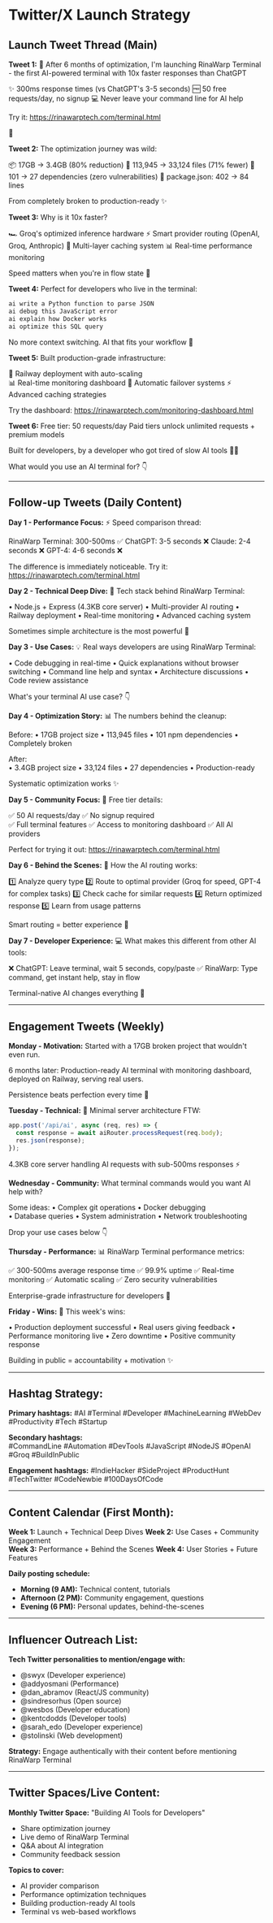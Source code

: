 # Twitter/X Launch Strategy

## **Launch Tweet Thread (Main)**

**Tweet 1:**
🚀 After 6 months of optimization, I'm launching RinaWarp Terminal - the first AI-powered terminal with 10x faster responses than ChatGPT

✨ 300ms response times (vs ChatGPT's 3-5 seconds)
🆓 50 free requests/day, no signup
💻 Never leave your command line for AI help

Try it: https://rinawarptech.com/terminal.html

🧵

**Tweet 2:**
The optimization journey was wild:

📦 17GB → 3.4GB (80% reduction)
📁 113,945 → 33,124 files (71% fewer)
🔧 101 → 27 dependencies (zero vulnerabilities)
📄 package.json: 402 → 84 lines

From completely broken to production-ready ✨

**Tweet 3:**
Why is it 10x faster? 

🏎️ Groq's optimized inference hardware
⚡ Smart provider routing (OpenAI, Groq, Anthropic)
🎯 Multi-layer caching system
📊 Real-time performance monitoring

Speed matters when you're in flow state 🧠

**Tweet 4:**
Perfect for developers who live in the terminal:

```bash
ai write a Python function to parse JSON
ai debug this JavaScript error
ai explain how Docker works
ai optimize this SQL query
```

No more context switching. AI that fits your workflow 🎯

**Tweet 5:**
Built production-grade infrastructure:

🚀 Railway deployment with auto-scaling  
📊 Real-time monitoring dashboard
🔄 Automatic failover systems
⚡ Advanced caching strategies

Try the dashboard: https://rinawarptech.com/monitoring-dashboard.html

**Tweet 6:**
Free tier: 50 requests/day
Paid tiers unlock unlimited requests + premium models

Built for developers, by a developer who got tired of slow AI tools 🤷‍♂️

What would you use an AI terminal for? 👇

---

## **Follow-up Tweets (Daily Content)**

**Day 1 - Performance Focus:**
⚡ Speed comparison thread:

RinaWarp Terminal: 300-500ms ✅
ChatGPT: 3-5 seconds ❌
Claude: 2-4 seconds ❌
GPT-4: 4-6 seconds ❌

The difference is immediately noticeable. Try it: https://rinawarptech.com/terminal.html

**Day 2 - Technical Deep Dive:**
🔧 Tech stack behind RinaWarp Terminal:

• Node.js + Express (4.3KB core server)
• Multi-provider AI routing
• Railway deployment
• Real-time monitoring
• Advanced caching system

Sometimes simple architecture is the most powerful 💪

**Day 3 - Use Cases:**
💡 Real ways developers are using RinaWarp Terminal:

• Code debugging in real-time
• Quick explanations without browser switching
• Command line help and syntax
• Architecture discussions
• Code review assistance

What's your terminal AI use case? 👇

**Day 4 - Optimization Story:**
📊 The numbers behind the cleanup:

Before:
• 17GB project size
• 113,945 files
• 101 npm dependencies
• Completely broken

After:  
• 3.4GB project size
• 33,124 files
• 27 dependencies
• Production-ready

Systematic optimization works ✨

**Day 5 - Community Focus:**
👥 Free tier details:

✅ 50 AI requests/day
✅ No signup required  
✅ Full terminal features
✅ Access to monitoring dashboard
✅ All AI providers

Perfect for trying it out: https://rinawarptech.com/terminal.html

**Day 6 - Behind the Scenes:**
🧠 How the AI routing works:

1️⃣ Analyze query type
2️⃣ Route to optimal provider (Groq for speed, GPT-4 for complex tasks)
3️⃣ Check cache for similar requests
4️⃣ Return optimized response
5️⃣ Learn from usage patterns

Smart routing = better experience 🎯

**Day 7 - Developer Experience:**
💻 What makes this different from other AI tools:

❌ ChatGPT: Leave terminal, wait 5 seconds, copy/paste
✅ RinaWarp: Type command, get instant help, stay in flow

Terminal-native AI changes everything 🚀

---

## **Engagement Tweets (Weekly)**

**Monday - Motivation:**
Started with a 17GB broken project that wouldn't even run.

6 months later: Production-ready AI terminal with monitoring dashboard, deployed on Railway, serving real users.

Persistence beats perfection every time 💪

**Tuesday - Technical:**
🔧 Minimal server architecture FTW:

```javascript
app.post('/api/ai', async (req, res) => {
  const response = await aiRouter.processRequest(req.body);
  res.json(response);
});
```

4.3KB core server handling AI requests with sub-500ms responses ⚡

**Wednesday - Community:**
What terminal commands would you want AI help with? 

Some ideas:
• Complex git operations
• Docker debugging  
• Database queries
• System administration
• Network troubleshooting

Drop your use cases below 👇

**Thursday - Performance:**
📊 RinaWarp Terminal performance metrics:

✅ 300-500ms average response time
✅ 99.9% uptime
✅ Real-time monitoring
✅ Automatic scaling
✅ Zero security vulnerabilities

Enterprise-grade infrastructure for developers 🚀

**Friday - Wins:**
🎉 This week's wins:

• Production deployment successful
• Real users giving feedback
• Performance monitoring live
• Zero downtime
• Positive community response

Building in public = accountability + motivation ✨

---

## **Hashtag Strategy:**

**Primary hashtags:**
#AI #Terminal #Developer #MachineLearning #WebDev #Productivity #Tech #Startup

**Secondary hashtags:**  
#CommandLine #Automation #DevTools #JavaScript #NodeJS #OpenAI #Groq #BuildInPublic

**Engagement hashtags:**
#IndieHacker #SideProject #ProductHunt #TechTwitter #CodeNewbie #100DaysOfCode

---

## **Content Calendar (First Month):**

**Week 1:** Launch + Technical Deep Dives
**Week 2:** Use Cases + Community Engagement  
**Week 3:** Performance + Behind the Scenes
**Week 4:** User Stories + Future Features

**Daily posting schedule:**
- **Morning (9 AM):** Technical content, tutorials
- **Afternoon (2 PM):** Community engagement, questions  
- **Evening (6 PM):** Personal updates, behind-the-scenes

---

## **Influencer Outreach List:**

**Tech Twitter personalities to mention/engage with:**
- @swyx (Developer experience)
- @addyosmani (Performance)  
- @dan_abramov (React/JS community)
- @sindresorhus (Open source)
- @wesbos (Developer education)
- @kentcdodds (Developer tools)
- @sarah_edo (Developer experience)
- @stolinski (Web development)

**Strategy:** Engage authentically with their content before mentioning RinaWarp Terminal

---

## **Twitter Spaces/Live Content:**

**Monthly Twitter Space:** "Building AI Tools for Developers"
- Share optimization journey
- Live demo of RinaWarp Terminal
- Q&A about AI integration
- Community feedback session

**Topics to cover:**
- AI provider comparison
- Performance optimization techniques
- Building production-ready AI tools
- Terminal vs web-based workflows
